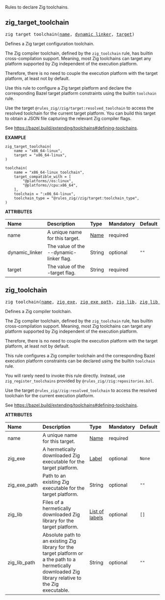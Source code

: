 <!-- Generated with Stardoc: http://skydoc.bazel.build -->

Rules to declare Zig toolchains.

<a id="zig_target_toolchain"></a>

## zig_target_toolchain

<pre>
zig_target_toolchain(<a href="#zig_target_toolchain-name">name</a>, <a href="#zig_target_toolchain-dynamic_linker">dynamic_linker</a>, <a href="#zig_target_toolchain-target">target</a>)
</pre>

Defines a Zig target configuration toolchain.

The Zig compiler toolchain, defined by the `zig_toolchain` rule,
has builtin cross-compilation support.
Meaning, most Zig toolchains can target any platform supported by Zig
independent of the execution platform.

Therefore, there is no need to couple the execution platform
with the target platform, at least not by default.

Use this rule to configure a Zig target platform
and declare the corresponding Bazel target platform constraints
using the builtin `toolchain` rule.

Use the target `@rules_zig//zig/target:resolved_toolchain`
to access the resolved toolchain for the current target platform.
You can build this target to obtain a JSON file
capturing the relevant Zig compiler flags.

See https://bazel.build/extending/toolchains#defining-toolchains.

**EXAMPLE**

```bzl
zig_target_toolchain(
    name = "x86_64-linux",
    target = "x86_64-linux",
)

toolchain(
    name = "x86_64-linux_toolchain",
    target_compatible_with = [
        "@platforms//os:linux",
        "@platforms//cpu:x86_64",
    ],
    toolchain = ":x86_64-linux",
    toolchain_type = "@rules_zig//zig/target:toolchain_type",
)
```

**ATTRIBUTES**


| Name  | Description | Type | Mandatory | Default |
| :------------- | :------------- | :------------- | :------------- | :------------- |
| <a id="zig_target_toolchain-name"></a>name |  A unique name for this target.   | <a href="https://bazel.build/concepts/labels#target-names">Name</a> | required |  |
| <a id="zig_target_toolchain-dynamic_linker"></a>dynamic_linker |  The value of the --dynamic-linker flag.   | String | optional |  `""`  |
| <a id="zig_target_toolchain-target"></a>target |  The value of the -target flag.   | String | required |  |


<a id="zig_toolchain"></a>

## zig_toolchain

<pre>
zig_toolchain(<a href="#zig_toolchain-name">name</a>, <a href="#zig_toolchain-zig_exe">zig_exe</a>, <a href="#zig_toolchain-zig_exe_path">zig_exe_path</a>, <a href="#zig_toolchain-zig_lib">zig_lib</a>, <a href="#zig_toolchain-zig_lib_path">zig_lib_path</a>)
</pre>

Defines a Zig compiler toolchain.

The Zig compiler toolchain, defined by the `zig_toolchain` rule,
has builtin cross-compilation support.
Meaning, most Zig toolchains can target any platform supported by Zig
independent of the execution platform.

Therefore, there is no need to couple the execution platform
with the target platform, at least not by default.

This rule configures a Zig compiler toolchain
and the corresponding Bazel execution platform constraints
can be declared using the builtin `toolchain` rule.

You will rarely need to invoke this rule directly.
Instead, use `zig_register_toolchains`
provided by `@rules_zig//zig:repositories.bzl`.

Use the target `@rules_zig//zig:resolved_toolchain`
to access the resolved toolchain for the current execution platform.

See https://bazel.build/extending/toolchains#defining-toolchains.

**ATTRIBUTES**


| Name  | Description | Type | Mandatory | Default |
| :------------- | :------------- | :------------- | :------------- | :------------- |
| <a id="zig_toolchain-name"></a>name |  A unique name for this target.   | <a href="https://bazel.build/concepts/labels#target-names">Name</a> | required |  |
| <a id="zig_toolchain-zig_exe"></a>zig_exe |  A hermetically downloaded Zig executable for the target platform.   | <a href="https://bazel.build/concepts/labels">Label</a> | optional |  `None`  |
| <a id="zig_toolchain-zig_exe_path"></a>zig_exe_path |  Path to an existing Zig executable for the target platform.   | String | optional |  `""`  |
| <a id="zig_toolchain-zig_lib"></a>zig_lib |  Files of a hermetically downloaded Zig library for the target platform.   | <a href="https://bazel.build/concepts/labels">List of labels</a> | optional |  `[]`  |
| <a id="zig_toolchain-zig_lib_path"></a>zig_lib_path |  Absolute path to an existing Zig library for the target platform or a the path to a hermetically downloaded Zig library relative to the Zig executable.   | String | optional |  `""`  |


